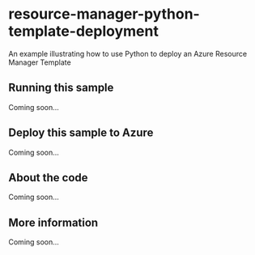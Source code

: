 # resource-manager-python-template-deployment
An example illustrating how to use Python to deploy an Azure Resource Manager Template
## Running this sample
Coming soon...
## Deploy this sample to Azure
Coming soon...
## About the code
Coming soon...
## More information
Coming soon...